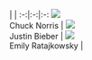    |   |
:-:|:-:|:-:
![](http://www.quotationof.com/images250_/chuck-norris-3.jpg) <br> Chuck Norris | ![](http://assets.rollingstone.com/assets/2016/artist/justin-bieber/233507/small_square/1458844298/200x200-Justin-Bieber.jpg) <br> Justin Bieber | 
![](http://www.puplywall.com/wp-content/uploads/2016/04/Emily-Ratajkowski-Top-Rated-HD-Photo-453x500.jpg) <br> Emily Ratajkowsky | 

